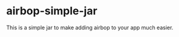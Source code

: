 airbop-simple-jar
=================

This is a simple jar to make adding airbop to your app much easier.
